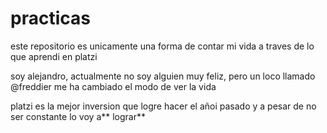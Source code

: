 # practicas
este repositorio es unicamente una forma de contar mi vida a traves de lo que aprendi en  platzi

soy alejandro, actualmente no soy alguien muy feliz, pero un loco llamado @freddier me ha cambiado el modo de ver la vida

platzi es la mejor inversion que logre hacer el añoi pasado y a pesar de no ser constante lo voy a** lograr**